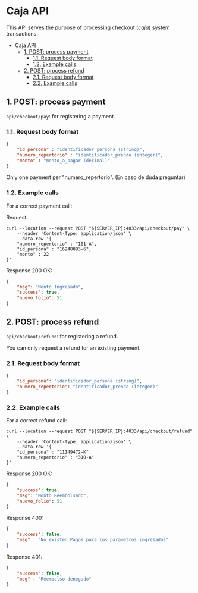 # Caja API

This API serves the purpose of processing checkout (*caja*) system transactions.

- [Caja API](#caja-api)
  - [1. POST: process payment](#1-post-process-payment)
    - [1.1. Request body format](#11-request-body-format)
    - [1.2. Example calls](#12-example-calls)
  - [2. POST: process refund](#2-post-process-refund)
    - [2.1. Request body format](#21-request-body-format)
    - [2.2. Example calls](#22-example-calls)

<!-- manualCreatePayment -->

## 1. POST: process payment

`api/checkout/pay`: for registering a payment.

### 1.1. Request body format

```json
{
    "id_persona" : "identificador_persona (string)",
    "numero_repertorio" : "identificador_prenda (integer)",
    "monto" : "monto_a_pagar (decimal)"
}
```

Only one payment per "numero_repertorio". (En caso de duda preguntar)

### 1.2. Example calls

For a correct payment call:

Request:

```shell
curl --location --request POST "${SERVER_IP}:4033/api/checkout/pay" \
    --header 'Content-Type: application/json' \
    --data-raw '{
    "numero_repertorio" : "101-A",
    "id_persona" : "16248093-6",
    "monto" : 22
}'
```

Response 200 OK:

```json
{
    "msg": "Monto Ingresado",
    "success": true,
    "nuevo_folio": 51
}
```

<!-- manualPaymentRefund -->

## 2. POST: process refund

`api/checkout/refund`: for registering a refund.

You can only request a refund for an existing payment.

### 2.1. Request body format

```json
{
    "id_persona": "identificador_persona (string)",
    "numero_repertorio": "identificador_prenda (integer)"
}
```

### 2.2. Example calls

For a correct refund call:

```shell
curl --location --request POST "${SERVER_IP}:4033/api/checkout/refund" \
    --header 'Content-Type: application/json' \
    --data-raw '{ 
    "id_persona" : "11149472-K",
    "numero_repertorio" : "310-A"
}'
```

Response 200 OK:

```json
{
    "success": true,
    "msg": "Monto Reembolsado",
    "nuevo_folio": 51
}
```

Response 400:

```json
{
    "success": false,
    "msg" : "No existen Pagos para los parametros ingresados"
}
```

Response 401:

```json
{
    "success": false,
    "msg" : "Reembolso denegado"
}
```
